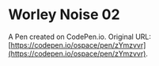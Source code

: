 # Worley Noise 02

A Pen created on CodePen.io. Original URL: [https://codepen.io/ospace/pen/zYmzvvr](https://codepen.io/ospace/pen/zYmzvvr).

